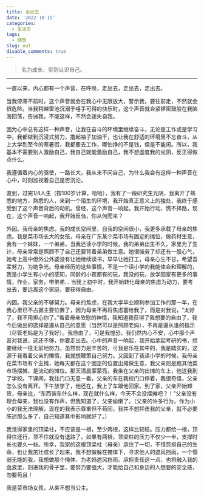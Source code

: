 ```yaml
---
title: 走出去
date: '2022-10-15'
categories:
  - 生活志
tags:
  - 随想
slug: out
disable_comments: true
---
```

> 名为成长，实则认识自己。
---

一直以来，内心都有一个声音，在呼唤，走出去，走出去，走出去。

当我停滞不前时，这个声音就会在我心中无限放大，警示我，要往前走，不然就会很危险。当我稍越雷池沉溺于唾手可得的快乐时，这个声音就会紧锣密鼓般在我脑海回荡，告诫我，不能这样，不然会迷失自我。

因为心中总有这样一种声音，让我在奋斗的环境里继续奋斗，无论是工作或是学习中，我都做到沉浸式努力，撸起袖子加油干，也让我在舒适的环境里不忘奋斗，从上大学到至今的寒暑假，我都要去工作，哪怕挣的不是钱，但是不能闲。所以，我基本不需要别人激励自己，我自己就能激励自己，我不想虚度我的光阴，反正得做点什么。

我遵循着内心的驱使，一路长大，我从来不问自己，为什么我会有这样一种声音在心中，时刻监视着自己是否沉沦。

直到，过完1/4人生（按100岁计算，哈哈），我有了一段研究生光阴，我离开了熟悉的地方，熟悉的人，来到一个陌生的环境，我开始真正意义上的独处，我终于感受到了这个声音背后的动机。曾经，这个声音一响起，我开始行动，慌不择路，现在，这个声音一响起，我开始反刍，你从何而来？

外因。我母亲的焦虑。我的成长空间里，自我的空间很小，我更多承载了母亲的焦虑。我是菜市场长大的女孩，母亲在广东某个菜市场有固定的摊位，做药材生意，我有一个妹妹，一个弟弟，当我还读小学的时候，我的弟弟出生不久，家里为了生计，母亲常常是照顾不了自己还要背着弟弟做生意。她很操劳了却还有一股心气，她考上高中但外公外婆没有让她继续读书，早早让她打工，母亲心生不甘，希望吾辈努力，为她争光。母亲经历的这些事情，不是一个读小学的我能体会和理解的，我是小学生有小小的感知，同龄的小孩都有的玩，我没的玩，放学回家有更多的事情，作业，家务，带弟弟... 当我上初中时，我开始转化母亲的焦虑为动力，要考出去，要远离这个家庭，要获得自由。

内因。我父亲的不够努力。母亲的焦虑，在我大学毕业顺利参加工作的那一年，在我心里已不占据主要位置了，因为母亲不再将焦虑塞给我了，而是对我说，“太好了，我不用担心你了。”看着母亲欣慰的神情，我知道我获得了我想要的自由了，我今后做出的选择是遵从自己的意愿（当然可以是照顾老妈），不再是遵从谁的指示（尽管老妈是为了我好）。我自由了，可是我惶恐，我仍然内心不安，心中那个声音对我说，这还不够，你要走出去。心中的声音一响起，我开始拿起考研的书，想要继续一往无前地努力。虽然努力是辛苦的，可我是乐在其中的，我是踏实的，这源于我看着父亲的懒惰，我就想鞭策自己努力。又回到了我读小学的时候，我母亲在菜市场有个主摊，她每天都在这个固定的位置出摊做生意，我父亲则是跑其他菜市场摆摊，是流动的摊位。那天清晨蒙蒙亮，我坐在父亲的出摊的车上，他送我到了学校。下课间，我往门口无意一看，父亲的车在我校门口停着，我很奇怪，父亲怎么没有离开。下午放学了，他还在，我上了车跟他回家。到了家，父亲开始卸货，母亲说，“东西装车什么样，现在就什么样，今天不会没摆摊吧？！”父亲没有理会母亲，我也没有作声，但我知道了，父亲偷懒了。（父亲的许多行为，作为小小的我无法理解，现在的我表示尊重但不苟同，我并不想抨击我的父亲，就不必要陈述那么多了，自己知道其中影响就好了。）

我觉得家里的顶梁柱，不应该是一根，至少两根，这样比较稳。压力都给一根，顶得住还行，顶不住就没有退路了。如果有两根，顶梁柱的压力不仅少一半，支撑时长也要久一些。所幸，我家的这根顶梁柱（母亲）承住了一切，不惜劳损自己的生命，也让我茁壮成长了起来，我不想做躲在掩体下，寻求他人的遮风挡雨，一个懦弱无能的我，我想做那个掩体，为老妈遮风挡雨。承担责任这一点，也将融入我的血液里，刻进我的骨子里，要努力要强大，才能给自己和身边的人想要的安全感，勿要苟且！

我是菜市场女孩，从来不想当公主。

